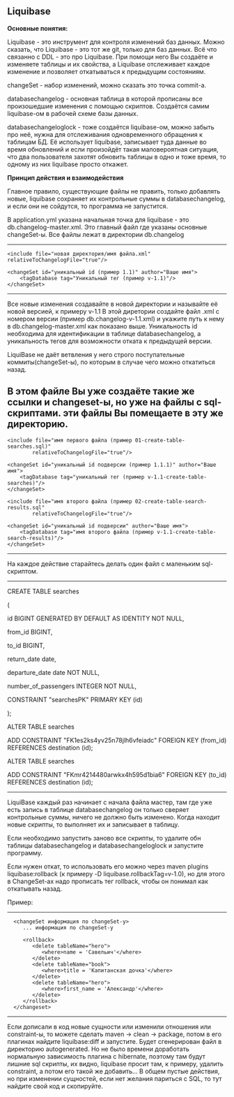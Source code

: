 ## Liquibase

**Основные понятия:**

Liquibase - это инструмент для контроля изменений баз данных. Можно сказать, что Liquibase - это тот же git, только для баз данных. 
Всё что связанно с DDL - это про Liquibase. При помощи него Вы создаёте и изменяете таблицы и их
свойства, а Liquibase отслеживает каждое изменение и позволяет откатываться
к предыдущим состояниям.

changeSet - набор изменений, можно сказать это точка commit-а.

databasechangelog - основная таблица в которой прописаны все произошедшие 
изменения с помощью скриптов. Создаётся самим liquibase-ом в рабочей схеме
базы данных.

databasechangeloglock - тоже создаётся liquibase-ом, можно забыть про неё, 
нужна для отслеживания одновременного обращения к таблицам БД. Её использует 
liquibase, записывает туда данные во время обновлений и если произойдёт 
такая маловероятная ситуация, что два пользователя захотят обновить таблицы 
в одно и тоже время, то одному из них liquibase просто откажет. 

**Принцип действия и взаимодействия**

Главное правило, существующие файлы не править, только добавлять новые, 
liquibase сохраняет их контрольные суммы в databasechangelog, и если они 
не сойдутся, то программа не запустится.

В application.yml указана начальная точка для liquibase - это  db.changelog-master.xml.
Это главный файл где указаны основные changeSet-ы. Все файлы лежат в директории 
db.changelog

----
    <include file="новая директория/имя файла.xml" relativeToChangelogFile="true"/>

    <changeSet id="уникальный id (пример 1.1)" author="Ваше имя">
        <tagDatabase tag="Уникальный тег (пример v-1.1)"/>
    </changeSet>
----

Все новые изменения создавайте в новой директории и называйте её новой версией,
к примеру v-1.1 В этой диретории создайте файл .xml с номером версии
(пример db.changelog-v-1.1.xml) и укажите путь к нему в db.changelog-master.xml 
как показано выше. Уникальность id необходима для идентификации в таблице
databasechangelog, а уникальность тегов для возможности отката к предыдущей 
версии. 

LiquiBase не даёт ветвления у него строго поступательные коммиты(changeSet-ы), 
по которым в случае чего можно откатиться назад.

В этом файле Вы уже создаёте такие же ссылки и changeset-ы, но уже на файлы с 
sql-скриптами. эти файлы Вы помещаете в эту же директорию.
----
    <include file="имя первого файла (пример 01-create-table-searches.sql)" 
            relativeToChangelogFile="true"/>

    <changeSet id="уникальный id подверсии (пример 1.1.1)" author="Ваше имя">
        <tagDatabase tag="уникальный тег (пример v-1.1-create-table-searches)"/>
    </changeSet>

    <include file="имя второго файла (пример 02-create-table-search-results.sql" 
            relativeToChangelogFile="true"/>

    <changeSet id="уникальный id подверсии" author="Ваше имя">
        <tagDatabase tag="имя второго файла (пример v-1.1-create-table-search-results)"/>
    </changeSet>
----

На каждое действие старайтесь делать один файл с маленьким sql-скриптом.

----
CREATE TABLE searches

(

id                   BIGINT GENERATED BY DEFAULT AS IDENTITY NOT NULL,

from_id              BIGINT,

to_id                BIGINT,

return_date          date,

departure_date       date NOT NULL,

number_of_passengers INTEGER NOT NULL,

CONSTRAINT "searchesPK" PRIMARY KEY (id)

);

ALTER TABLE searches

ADD CONSTRAINT "FK1es2ks4yv25n78jlh6vfeiadc" FOREIGN KEY (from_id) REFERENCES destination (id);

ALTER TABLE searches

ADD CONSTRAINT "FKmr4214480arwkx4h595d1bia6" FOREIGN KEY (to_id) REFERENCES destination (id);

----

LiquiBase каждый раз начинает с начала файла мастер, там где уже есть запись в таблице
databasechangelog он только сверяет контрольные суммы, ничего не должно быть изменено.
Когда находит новые скрипты, то выполняет их и записывает в таблицу.

Если необходимо запустить заново все скрипты, то удалите обн таблицы databasechangelog и
databasechangeloglock и запустите программу.

Если нужен откат, то использовать его можно через maven plugins 
liquibase:rollback (к примеру -D liquibase.rollbackTag=v-1.0), 
но для этого в ChangeSet-ах надо прописать тег rollback, чтобы он понимал
как откатывать назад.

Пример:

----

      <changeSet информация по changeSet-у>
         ... информация по changeSet-у

         <rollback>
            <delete tableName="hero">
               <where>name = 'Савельич'</where>
            </delete>
            <delete tableName="book">
               <where>title = 'Капитанская дочка'</where>
            </delete>
            <delete tableName="hero">
               <where>first_name = 'Александр'</where>
            </delete>
         </rollback>
      </changeset>

----

Если дописали в код новые сущности или изменили отношения или constraint-ы, 
то можете сделать maven -> clean -> package, потом в его плагинах найдите 
liquibase:diff и запустите. Будет сгенерирован файл в директорию autogenerated.
Но не было времени доработать нормальную зависимость плагина с hibernate, 
поэтому там будут лишние sql скрипты, их видно, liquibase просит там, к примеру, 
удалить constraint, а потом его такой же добавить... В общем пустые действия, но 
при изменении сущностей, если нет желания париться с SQL, то тут найдите свой код 
и скопируйте.

